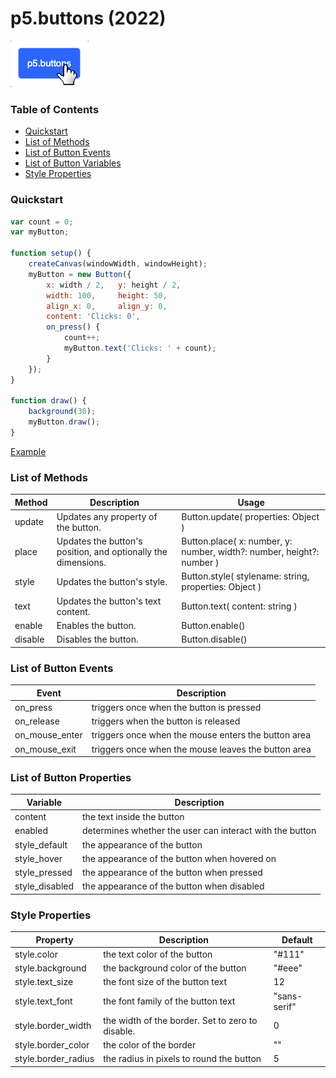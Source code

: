 # p5.buttons (2022)
![p5.buttons icon](https://github.com/koerismo/p5.buttons/blob/new/p5buttons.png?raw=true)

### Table of Contents
* [Quickstart](#Quickstart)
* [List of Methods](#List-of-Methods)
* [List of Button Events](#List-of-Button-Events)
* [List of Button Variables](#List-of-Button-Variables)
* [Style Properties](#Style-Properties)
### Quickstart
```js
var count = 0;
var myButton;

function setup() {
	createCanvas(windowWidth, windowHeight);
	myButton = new Button({
		x: width / 2,	y: height / 2,
		width: 100,		height: 50,
		align_x: 0,		align_y: 0,
		content: 'Clicks: 0',
		on_press() {
			count++;
			myButton.text('Clicks: ' + count);
		}
	});
}

function draw() {
	background(30);
	myButton.draw();
}
```
[Example](https://editor.p5js.org/Koerismo/sketches/E30URuLD5)
### List of Methods
| Method | Description | Usage |
| - | - | - |
| update | Updates any property of the button. | Button.update( properties: Object ) |
| place | Updates the button's position, and optionally the dimensions. | Button.place( x: number, y: number, width?: number, height?: number ) |
| style | Updates the button's style. | Button.style( stylename: string, properties: Object ) |
| text | Updates the button's text content. | Button.text( content: string ) |
| enable | Enables the button. | Button.enable() |
| disable | Disables the button. | Button.disable() |

### List of Button Events
| Event | Description |
| - | - |
| on_press | triggers once when the button is pressed |
| on_release | triggers when the button is released |
| on_mouse_enter | triggers once when the mouse enters the button area |
| on_mouse_exit | triggers once when the mouse leaves the button area |

### List of Button Properties
| Variable | Description |
| - | - |
| content | the text inside the button |
| enabled | determines whether the user can interact with the button |
| style_default | the appearance of the button |
| style_hover | the appearance of the button when hovered on |
| style_pressed | the appearance of the button when pressed |
| style_disabled | the appearance of the button when disabled |

### Style Properties
| Property | Description | Default |
| - | - | - |
| style.color | the text color of the button | "#111" |
| style.background | the background color of the button | "#eee" |
| style.text_size | the font size of the button text | 12 |
| style.text_font | the font family of the button text | "sans-serif" |
| style.border_width | the width of the border. Set to zero to disable. | 0 |
| style.border_color | the color of the border | "" |
| style.border_radius | the radius in pixels to round the button | 5 |
